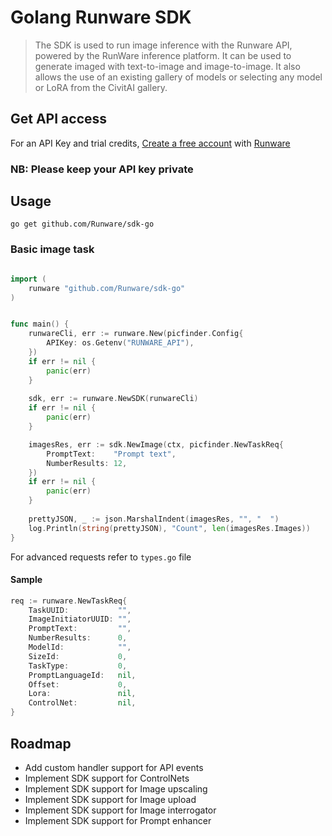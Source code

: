# Golang Runware SDK

> The SDK is used to run image inference with the Runware API, powered by the RunWare inference platform. It can be used to generate imaged with text-to-image and image-to-image. It also allows the use of an existing gallery of models or selecting any model or LoRA from the CivitAI gallery. 

## Get API access

For an API Key and trial credits, [Create a free account](https://my.runware.ai/) with [Runware](https://runware.ai)

### NB: Please keep your API key private

## Usage

```shell
go get github.com/Runware/sdk-go
```

### Basic image task

```go

import (
    runware "github.com/Runware/sdk-go"
)


func main() {
    runwareCli, err := runware.New(picfinder.Config{
        APIKey: os.Getenv("RUNWARE_API"),
    })
    if err != nil {
        panic(err)
    }
    
    sdk, err := runware.NewSDK(runwareCli)
    if err != nil {
        panic(err)
    }

    imagesRes, err := sdk.NewImage(ctx, picfinder.NewTaskReq{
        PromptText:    "Prompt text",
        NumberResults: 12,
    })
    if err != nil {
        panic(err)
    }
    
    prettyJSON, _ := json.MarshalIndent(imagesRes, "", "  ")
    log.Println(string(prettyJSON), "Count", len(imagesRes.Images))
}
```

For advanced requests refer to `types.go` file 

#### Sample 

```go
req := runware.NewTaskReq{
    TaskUUID:           "",
    ImageInitiatorUUID: "",
    PromptText:         "",
    NumberResults:      0,
    ModelId:            "",
    SizeId:             0,
    TaskType:           0,
    PromptLanguageId:   nil,
    Offset:             0,
    Lora:               nil,
    ControlNet:         nil,
}
```

## Roadmap

- Add custom handler support for API events
- Implement SDK support for ControlNets 
- Implement SDK support for Image upscaling
- Implement SDK support for Image upload
- Implement SDK support for Image interrogator
- Implement SDK support for Prompt enhancer

